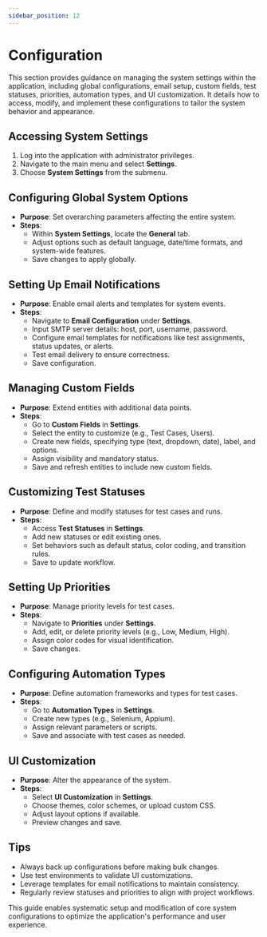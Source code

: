 ```yaml
---
sidebar_position: 12
---
```


# Configuration

This section provides guidance on managing the system settings within the application, including global configurations, email setup, custom fields, test statuses, priorities, automation types, and UI customization. It details how to access, modify, and implement these configurations to tailor the system behavior and appearance.

## Accessing System Settings

1. Log into the application with administrator privileges.
2. Navigate to the main menu and select **Settings**.
3. Choose **System Settings** from the submenu.

## Configuring Global System Options

- **Purpose**: Set overarching parameters affecting the entire system.
- **Steps**:
  - Within **System Settings**, locate the **General** tab.
  - Adjust options such as default language, date/time formats, and system-wide features.
  - Save changes to apply globally.

## Setting Up Email Notifications

- **Purpose**: Enable email alerts and templates for system events.
- **Steps**:
  - Navigate to **Email Configuration** under **Settings**.
  - Input SMTP server details: host, port, username, password.
  - Configure email templates for notifications like test assignments, status updates, or alerts.
  - Test email delivery to ensure correctness.
  - Save configuration.

## Managing Custom Fields

- **Purpose**: Extend entities with additional data points.
- **Steps**:
  - Go to **Custom Fields** in **Settings**.
  - Select the entity to customize (e.g., Test Cases, Users).
  - Create new fields, specifying type (text, dropdown, date), label, and options.
  - Assign visibility and mandatory status.
  - Save and refresh entities to include new custom fields.

## Customizing Test Statuses

- **Purpose**: Define and modify statuses for test cases and runs.
- **Steps**:
  - Access **Test Statuses** in **Settings**.
  - Add new statuses or edit existing ones.
  - Set behaviors such as default status, color coding, and transition rules.
  - Save to update workflow.

## Setting Up Priorities

- **Purpose**: Manage priority levels for test cases.
- **Steps**:
  - Navigate to **Priorities** under **Settings**.
  - Add, edit, or delete priority levels (e.g., Low, Medium, High).
  - Assign color codes for visual identification.
  - Save changes.

## Configuring Automation Types

- **Purpose**: Define automation frameworks and types for test cases.
- **Steps**:
  - Go to **Automation Types** in **Settings**.
  - Create new types (e.g., Selenium, Appium).
  - Assign relevant parameters or scripts.
  - Save and associate with test cases as needed.

## UI Customization

- **Purpose**: Alter the appearance of the system.
- **Steps**:
  - Select **UI Customization** in **Settings**.
  - Choose themes, color schemes, or upload custom CSS.
  - Adjust layout options if available.
  - Preview changes and save.

## Tips

- Always back up configurations before making bulk changes.
- Use test environments to validate UI customizations.
- Leverage templates for email notifications to maintain consistency.
- Regularly review statuses and priorities to align with project workflows.

This guide enables systematic setup and modification of core system configurations to optimize the application's performance and user experience.